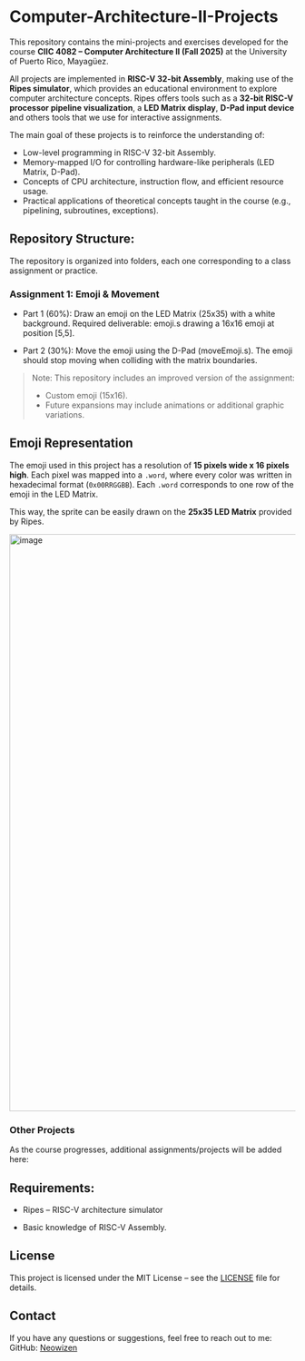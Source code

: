 # Computer-Architecture-II-Projects

This repository contains the mini-projects and exercises developed for the course  **CIIC 4082 – Computer Architecture II (Fall 2025)** at the University of Puerto Rico, Mayagüez.

All projects are implemented in **RISC-V 32-bit Assembly**, making use of the  **Ripes simulator**, which provides an educational environment to explore computer architecture concepts.  Ripes offers tools such as a **32-bit RISC-V processor pipeline visualization**,  a **LED Matrix display**, **D-Pad input device** and others tools that we use for interactive assignments.  

The main goal of these projects is to reinforce the understanding of:  
- Low-level programming in RISC-V 32-bit Assembly.  
- Memory-mapped I/O for controlling hardware-like peripherals (LED Matrix, D-Pad).  
- Concepts of CPU architecture, instruction flow, and efficient resource usage.  
- Practical applications of theoretical concepts taught in the course (e.g., pipelining, subroutines, exceptions).  

## Repository Structure:

The repository is organized into folders, each one corresponding to a class assignment or practice.

### Assignment 1: Emoji & Movement

- Part 1 (60%): Draw an emoji on the LED Matrix (25x35) with a white background. Required deliverable: emoji.s drawing a 16x16 emoji at position [5,5].

- Part 2 (30%): Move the emoji using the D-Pad (moveEmoji.s). The emoji should stop moving when colliding with the matrix boundaries.

> Note: This repository includes an improved version of the assignment:
> - Custom emoji (15x16).
> - Future expansions may include animations or additional graphic variations.

## Emoji Representation

The emoji used in this project has a resolution of **15 pixels wide x 16 pixels high**. Each pixel was mapped into a `.word`, where every color was written in hexadecimal format (`0x00RRGGBB`).  Each `.word` corresponds to one row of the emoji in the LED Matrix.  

This way, the sprite can be easily drawn on the **25x35 LED Matrix** provided by Ripes.


<img width="1918" height="1017" alt="image" src="https://github.com/user-attachments/assets/ab5ba1a8-9e1e-408f-85fe-17ce76191f42" />


### Other Projects

As the course progresses, additional assignments/projects will be added here:

## Requirements:

- Ripes – RISC-V architecture simulator

- Basic knowledge of RISC-V Assembly.

## License
This project is licensed under the MIT License – see the [LICENSE](LICENSE) file for details.


## Contact
If you have any questions or suggestions, feel free to reach out to me:
GitHub: [Neowizen](https://github.com/Yamil-Serrano)
